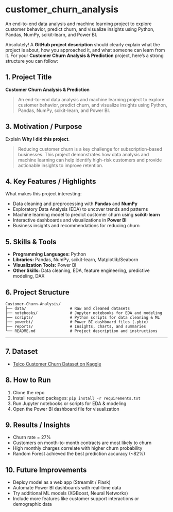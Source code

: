 # customer_churn_analysis
An end-to-end data analysis and machine learning project to explore customer behavior, predict churn, and visualize insights using Python, Pandas, NumPy, scikit-learn, and Power BI.

Absolutely! A **GitHub project description** should clearly explain what the project is about, how you approached it, and what someone can learn from it. For your **Customer Churn Analysis & Prediction** project, here’s a strong structure you can follow:


## **1. Project Title**

**Customer Churn Analysis & Prediction**

> An end-to-end data analysis and machine learning project to explore customer behavior, predict churn, and visualize insights using Python, Pandas, NumPy, scikit-learn, and Power BI.


## **3. Motivation / Purpose**

Explain **Why I did this project**.

> Reducing customer churn is a key challenge for subscription-based businesses. This project demonstrates how data analysis and machine learning can help identify high-risk customers and provide actionable insights to improve retention.


## **4. Key Features / Highlights**

What makes this project interesting:

* Data cleaning and preprocessing with **Pandas** and **NumPy**
* Exploratory Data Analysis (EDA) to uncover trends and patterns
* Machine learning model to predict customer churn using **scikit-learn**
* Interactive dashboards and visualizations in **Power BI**
* Business insights and recommendations for reducing churn


## **5. Skills & Tools**

* **Programming Languages:** Python
* **Libraries:** Pandas, NumPy, scikit-learn, Matplotlib/Seaborn
* **Visualization Tools:** Power BI
* **Other Skills:** Data cleaning, EDA, feature engineering, predictive modeling, DAX


## **6. Project Structure**

```
Customer-Churn-Analysis/
├── data/                   # Raw and cleaned datasets
├── notebooks/              # Jupyter notebooks for EDA and modeling
├── scripts/                # Python scripts for data cleaning & ML
├── powerbi/                # Power BI dashboard files (.pbix)
├── reports/                # Insights, charts, and summaries
└── README.md               # Project description and instructions
```

---

## **7. Dataset**

* [Telco Customer Churn Dataset on Kaggle](https://www.kaggle.com/blastchar/telco-customer-churn)

## **8. How to Run**

1. Clone the repo
2. Install required packages: `pip install -r requirements.txt`
3. Run Jupyter notebooks or scripts for EDA & modeling
4. Open the Power BI dashboard file for visualization


## **9. Results / Insights**

* Churn rate = 27%
* Customers on month-to-month contracts are most likely to churn
* High monthly charges correlate with higher churn probability
* Random Forest achieved the best prediction accuracy (~82%)


## **10. Future Improvements**

* Deploy model as a web app (Streamlit / Flask)
* Automate Power BI dashboards with real-time data
* Try additional ML models (XGBoost, Neural Networks)
* Include more features like customer support interactions or demographic data


